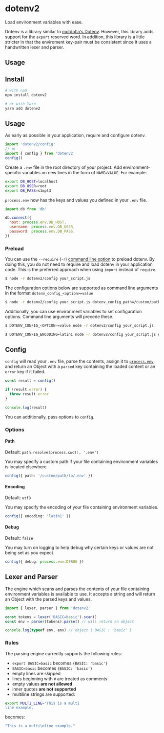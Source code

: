 # dotenv2

Load environment variables with ease.

Dotenv is a library similar to [motdotla's Dotenv](https://github.com/motdotla/dotenv). However, this library adds support for the `export` reserved word. In addition, this library is a little stricter in that the enviroment key-pair must be consistent since it uses a handwritten lexer and parser.

## Usage

## Install

```bash
# with npm
npm install dotenv2

# or with Yarn
yarn add dotenv2
```

## Usage

As early as possible in your application, require and configure dotenv.

```javascript
import 'dotenv2/config'
// or
import { config } from 'dotenv2'
config()
```

Create a `.env` file in the root directory of your project. Add
environment-specific variables on new lines in the form of `NAME=VALUE`.
For example:

```sh
export DB_HOST=localhost
export DB_USER=root
export DB_PASS=s1mpl3
```

`process.env` now has the keys and values you defined in your `.env` file.

```javascript
import db from 'db'

db.connect({
  host: process.env.DB_HOST,
  username: process.env.DB_USER,
  password: process.env.DB_PASS,
})
```

### Preload

You can use the `--require` (`-r`) [command line option](https://nodejs.org/api/cli.html#cli_r_require_module) to preload dotenv. By doing this, you do not need to require and load dotenv in your application code. This is the preferred approach when using `import` instead of `require`.

```bash
$ node -r dotenv2/config your_script.js
```

The configuration options below are supported as command line arguments in the format `dotenv_config_<option>=value`

```bash
$ node -r dotenv2/config your_script.js dotenv_config_path=/custom/path/to/.env
```

Additionally, you can use environment variables to set configuration options. Command line arguments will precede these.

```bash
$ DOTENV_CONFIG_<OPTION>=value node -r dotenv2/config your_script.js
```

```bash
$ DOTENV_CONFIG_ENCODING=latin1 node -r dotenv2/config your_script.js dotenv_config_path=/custom/path/to/.env
```

## Config

`config` will read your `.env` file, parse the contents, assign it to
[`process.env`](https://nodejs.org/docs/latest/api/process.html#process_process_env),
and return an Object with a `parsed` key containing the loaded content or an `error` key if it failed.

```ts
const result = config()

if (result.error) {
  throw result.error
}

console.log(result)
```

You can additionally, pass options to `config`.

### Options

#### Path

Default: `path.resolve(process.cwd(), '.env')`

You may specify a custom path if your file containing environment variables is located elsewhere.

```ts
config({ path: '/custom/path/to/.env' })
```

#### Encoding

Default: `utf8`

You may specify the encoding of your file containing environment variables.

```ts
config({ encoding: 'latin1' })
```

#### Debug

Default: `false`

You may turn on logging to help debug why certain keys or values are not being set as you expect.

```ts
config({ debug: process.env.DEBUG })
```

## Lexer and Parser

The engine which scans and parses the contents of your file containing environment
variables is available to use. It accepts a string and will return
an Object with the parsed keys and values.

```ts
import { lexer, parser } from 'dotenv2'

const tokens = lexer('BASIC=basic').scan()
const env = parser(tokens).parse() // will return an object

console.log(typeof env, env) // object { BASIC : 'basic' }
```

### Rules

The parsing engine currently supports the following rules:

- `export BASIC=basic` becomes `{BASIC: 'basic'}`
- `BASIC=basic` becomes `{BASIC: 'basic'}`
- empty lines are skipped
- lines beginning with `#` are treated as comments
- empty values **are not allowed**
- inner quotes **are not supported**
- multiline strings are supported:

```sh
export MULTI_LINE="This is a multi
line example.
```
becomes:

```ts
"This is a multi\nline example."
```
